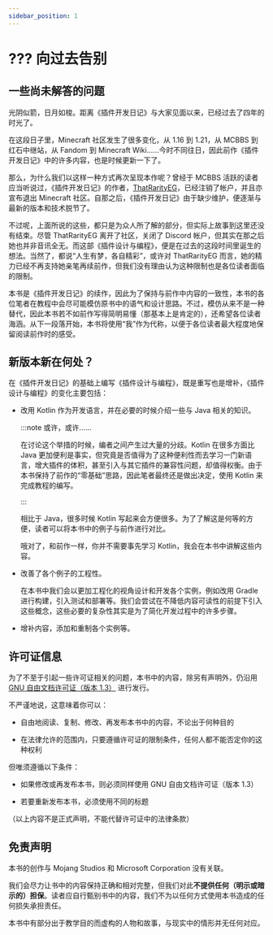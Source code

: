 ```yaml
---
sidebar_position: 1
---
```


# ??? 向过去告别

## 一些尚未解答的问题

光阴似箭，日月如梭。距离《插件开发日记》与大家见面以来，已经过去了四年的时光了。

在这段日子里，Minecraft 社区发生了很多变化，从 1.16 到 1.21，从 MCBBS 到红石中继站，从 Fandom 到 Minecraft Wiki……今时不同往日，因此前作《插件开发日记》中的许多内容，也是时候更新一下了。

那么，为什么我们以这样一种方式再次呈现本作呢？曾经于 MCBBS 活跃的读者应当听说过，《插件开发日记》的作者，[ThatRarityEG](https://mcbbs.wiki/wiki/ARSpark)，已经注销了帐户，并且亦宣布退出 Minecraft 社区。自那之后，《插件开发日记》由于缺少维护，便逐渐与最新的版本和技术脱节了。

不过呢，上面所说的这些，都只是为众人所了解的部分，但实际上故事到这里还没有结束。尽管 ThatRarityEG 离开了社区，关闭了 Discord 帐户，但其实在那之后她也并非音讯全无。而这部《插件设计与编程》，便是在过去的这段时间里诞生的想法。当然了，都说“人生有梦，各自精彩”，或许对 ThatRarityEG 而言，她的精力已经不再支持她亲笔再续前作，但我们没有理由认为这种限制也是各位读者面临的限制。

本书是《插件开发日记》的续作，因此为了保持与前作中内容的一致性，本书的各位笔者在教程中会尽可能模仿原书中的语气和设计思路。不过，模仿从来不是一种替代，因此本书若不如前作写得简明易懂（那基本上是肯定的），还希望各位读者海涵。从下一段落开始，本书将使用“我”作为代称，以便于各位读者最大程度地保留阅读前作时的感受。

## 新版本新在何处？

在《插件开发日记》的基础上编写《插件设计与编程》，既是重写也是增补，《插件设计与编程》的变化主要包括：

- 改用 Kotlin 作为开发语言，并在必要的时候介绍一些与 Java 相关的知识。
  
  :::note 或许，或许……
  
  在讨论这个举措的时候，编者之间产生过大量的分歧。Kotlin 在很多方面比 Java 更加便利是事实，但究竟是否值得为了这种便利性而去学习一门新语言，增大插件的体积，甚至引入与其它插件的兼容性问题，却值得权衡。由于本书保持了前作的“零基础”思路，因此笔者最终还是做出决定，使用 Kotlin 来完成教程的编写。
  
  :::
  
  相比于 Java，很多时候 Kotlin 写起来会方便很多。为了了解这是何等的方便，读者可以将本书中的例子与前作进行对比。
  
  哦对了，和前作一样，你并不需要事先学习 Kotlin，我会在本书中讲解这些内容。

- 改善了各个例子的工程性。
  
  在本书中我们会以更加工程化的视角设计和开发各个实例，例如改用 Gradle 进行构建，引入测试和部署等。我们会尝试在不降低内容可读性的前提下引入这些概念，这些必要的复杂性其实是为了简化开发过程中的许多步骤。

- 增补内容，添加和重制各个实例等。

## 许可证信息

为了不至于引起一些许可证相关的问题，本书中的内容，除另有声明外，仍沿用 [GNU 自由文档许可证（版本 1.3）](https://www.gnu.org/licenses/fdl-1.3.html) 进行发行。

不严谨地说，这意味着你可以：

- 自由地阅读、复制、修改、再发布本书中的内容，不论出于何种目的

- 在法律允许的范围内，只要遵循许可证的限制条件，任何人都不能否定你的这种权利

但唯须遵循以下条件：

- 如果修改或再发布本书，则必须同样使用 GNU 自由文档许可证（版本 1.3）

- 若要重新发布本书，必须使用不同的标题

（以上内容不是正式声明，不能代替许可证中的法律条款）

## 免责声明

本书的创作与 Mojang Studios 和 Microsoft Corporation 没有关联。

我们会尽力让书中的内容保持正确和相对完整，但我们对此**不提供任何（明示或暗示的）担保**。读者应自行甄别书中的内容，我们不为以任何方式使用本书造成的任何损失承担责任。

本书中有部分出于教学目的而虚构的人物和故事，与现实中的情形并无任何对应。